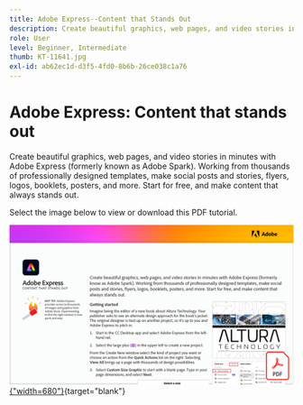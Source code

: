 ```yaml
---
title: Adobe Express--Content that Stands Out
description: Create beautiful graphics, web pages, and video stories in minutes with Adobe Express
role: User
level: Beginner, Intermediate
thumb: KT-11641.jpg
exl-id: ab62ec1d-d3f5-4fd0-8b6b-26ce038c1a76
---
```

# Adobe Express: Content that stands out

Create beautiful graphics, web pages, and video stories in minutes with Adobe Express (formerly known as Adobe Spark). Working from thousands of professionally designed templates, make social posts and stories, flyers, logos, booklets, posters, and more. Start for free, and make content that always stands out.

Select the image below to view or download this PDF tutorial.

[![First page image of tutorial](assets/Adobe-Express-content-that-stands-out.png){"width=680"}](assets/Adobe-Express-content-that-stands-out.pdf){target="blank"}
